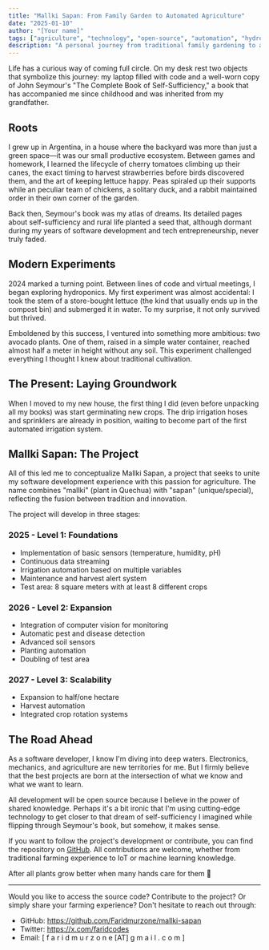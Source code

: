 ```yaml
---
title: "Mallki Sapan: From Family Garden to Automated Agriculture"
date: "2025-01-10"
author: "[Your name]"
tags: ["agriculture", "technology", "open-source", "automation", "hydroponics"]
description: "A personal journey from traditional family gardening to an open source automated agriculture project"
---
```


Life has a curious way of coming full circle. On my desk rest two objects that symbolize this journey: my laptop filled with code and a well-worn copy of John Seymour's "The Complete Book of Self-Sufficiency," a book that has accompanied me since childhood and was inherited from my grandfather.

## Roots

I grew up in Argentina, in a house where the backyard was more than just a green space—it was our small productive ecosystem. Between games and homework, I learned the lifecycle of cherry tomatoes climbing up their canes, the exact timing to harvest strawberries before birds discovered them, and the art of keeping lettuce happy. Peas spiraled up their supports while an peculiar team of chickens, a solitary duck, and a rabbit maintained order in their own corner of the garden.

Back then, Seymour's book was my atlas of dreams. Its detailed pages about self-sufficiency and rural life planted a seed that, although dormant during my years of software development and tech entrepreneurship, never truly faded.

## Modern Experiments

2024 marked a turning point. Between lines of code and virtual meetings, I began exploring hydroponics. My first experiment was almost accidental: I took the stem of a store-bought lettuce (the kind that usually ends up in the compost bin) and submerged it in water. To my surprise, it not only survived but thrived.

Emboldened by this success, I ventured into something more ambitious: two avocado plants. One of them, raised in a simple water container, reached almost half a meter in height without any soil. This experiment challenged everything I thought I knew about traditional cultivation.

## The Present: Laying Groundwork

When I moved to my new house, the first thing I did (even before unpacking all my books) was start germinating new crops. The drip irrigation hoses and sprinklers are already in position, waiting to become part of the first automated irrigation system.

## Mallki Sapan: The Project

All of this led me to conceptualize Mallki Sapan, a project that seeks to unite my software development experience with this passion for agriculture. The name combines "mallki" (plant in Quechua) with "sapan" (unique/special), reflecting the fusion between tradition and innovation.

The project will develop in three stages:

### 2025 - Level 1: Foundations
- Implementation of basic sensors (temperature, humidity, pH)
- Continuous data streaming
- Irrigation automation based on multiple variables
- Maintenance and harvest alert system
- Test area: 8 square meters with at least 8 different crops

### 2026 - Level 2: Expansion
- Integration of computer vision for monitoring
- Automatic pest and disease detection
- Advanced soil sensors
- Planting automation
- Doubling of test area

### 2027 - Level 3: Scalability
- Expansion to half/one hectare
- Harvest automation
- Integrated crop rotation systems

## The Road Ahead

As a software developer, I know I'm diving into deep waters. Electronics, mechanics, and agriculture are new territories for me. But I firmly believe that the best projects are born at the intersection of what we know and what we want to learn.

All development will be open source because I believe in the power of shared knowledge. Perhaps it's a bit ironic that I'm using cutting-edge technology to get closer to that dream of self-sufficiency I imagined while flipping through Seymour's book, but somehow, it makes sense.

If you want to follow the project's development or contribute, you can find the repository on [GitHub](https://github.com/Faridmurzone/mallki-sapan). All contributions are welcome, whether from traditional farming experience to IoT or machine learning knowledge.

After all plants grow better when many hands care for them 🌱

---

Would you like to access the source code? Contribute to the project? Or simply share your farming experience? Don't hesitate to reach out through:
- GitHub: https://github.com/Faridmurzone/mallki-sapan
- Twitter: https://x.com/faridcodes
- Email: [ f a r i d m u r z o n e [AT] g m a i l . c o m ]